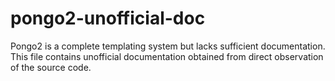 # pongo2-unofficial-doc
Pongo2 is a complete templating system but lacks sufficient documentation. This file contains unofficial documentation obtained from direct observation of the source code.
